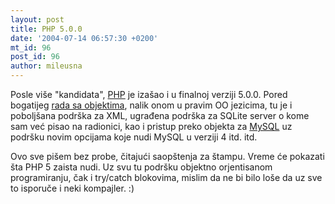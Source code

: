 ```yaml
---
layout: post
title: PHP 5.0.0
date: '2004-07-14 06:57:30 +0200'
mt_id: 96
post_id: 96
author: mileusna
---
```

Posle više "kandidata", [PHP](http://www.php.net) je izašao i u finalnoj verziji 5.0.0. Pored bogatijeg [rada sa objektima](http://www.zend.com/php5/articles/engine2-php5-changes.php), nalik onom u pravim OO jezicima, tu je i poboljšana podrška za XML, ugrađena podrška za SQLite server o kome sam već pisao na radionici, kao i pristup preko objekta za [MySQL](http://www.mysql.com) uz podršku novim opcijama koje nudi MySQL u verziji 4 itd. itd.

Ovo sve pišem bez probe, čitajući saopštenja za štampu. Vreme će pokazati šta PHP 5 zaista nudi. Uz svu tu podršku objektno orjentisanom programiranju, čak i try/catch blokovima, mislim da ne bi bilo loše da uz sve to isporuče i neki kompajler. :)


